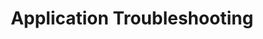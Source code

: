 ---
lang: fr
layout: doc
redirect_from:
- /fr/doc/application-troubleshooting/
redirect_to: https://github.com/Qubes-Community/Contents/blob/master/docs/troubleshooting/application-troubleshooting.md
ref: 236
title: Application Troubleshooting
---